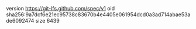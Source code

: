version https://git-lfs.github.com/spec/v1
oid sha256:9a7dcf6e21ec95738c83670b4e4405e061954dcd0a3ad714abae53ade6092474
size 6439
